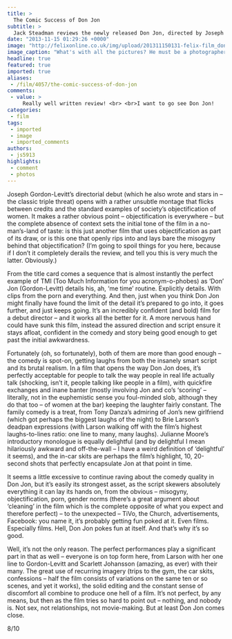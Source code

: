 ```yaml
---
title: >
  The Comic Success of Don Jon
subtitle: >
  Jack Steadman reviews the newly released Don Jon, directed by Joseph Gordon-Levitt
date: "2013-11-15 01:29:26 +0000"
image: "http://felixonline.co.uk/img/upload/201311150131-felix-film_don_jon.jpeg"
image_caption: "What's with all the pictures? He must be a photographer..."
headline: true
featured: true
imported: true
aliases:
 - /film/4057/the-comic-success-of-don-jon
comments:
 - value: >
     Really well written review! <br> <br>I want to go see Don Jon!
categories:
 - film
tags:
 - imported
 - image
 - imported_comments
authors:
 - js5913
highlights:
 - comment
 - photos
---
```


Joseph Gordon-Levitt’s directorial debut (which he also wrote and stars in – the classic triple threat) opens with a rather unsubtle montage that flicks between credits and the standard examples of society’s objectification of women. It makes a rather obvious point – objectification is everywhere – but the complete absence of context sets the initial tone of the film in a no-man’s-land of taste: is this just another film that uses objectification as part of its draw, or is this one that openly rips into and lays bare the misogyny behind that objectification? (I’m going to spoil things for you here, because if I don’t it completely derails the review, and tell you this is very much the latter. Obviously.)

From the title card comes a sequence that is almost instantly the perfect example of TMI (Too Much Information for you acronym-o-phobes) as ‘Don’ Jon (Gordon-Levitt) details his, ah, ‘me time’ routine. Explicitly details. With clips from the porn and everything. And then, just when you think Don Jon might finally have found the limit of the detail it’s prepared to go into, it goes further, and just keeps going. It’s an incredibly confident (and bold) film for a debut director – and it works all the better for it. A more nervous hand could have sunk this film, instead the assured direction and script ensure it stays afloat, confident in the comedy and story being good enough to get past the initial awkwardness.

Fortunately (oh, so fortunately), both of them are more than good enough – the comedy is spot-on, getting laughs from both the insanely smart script and its brutal realism. In a film that opens the way Don Jon does, it’s perfectly acceptable for people to talk the way people in real life actually talk (shocking, isn’t it, people talking like people in a film), with quickfire exchanges and inane banter (mostly involving Jon and co’s ‘scoring’ – literally, not in the euphemistic sense you foul-minded slob, although they do that too – of women at the bar) keeping the laughter fairly constant. The family comedy is a treat, from Tony Danza’s admiring of Jon’s new girlfriend (which got perhaps the biggest laughs of the night) to Brie Larson’s deadpan expressions (with Larson walking off with the film’s highest laughs-to-lines ratio: one line to many, many laughs). Julianne Moore’s introductory monologue is equally delightful (and by delightful I mean hilariously awkward and off-the-wall – I have a weird definition of ‘delightful’ it seems), and the in-car skits are perhaps the film’s highlight, 10, 20-second shots that perfectly encapsulate Jon at that point in time.

It seems a little excessive to continue raving about the comedy quality in Don Jon, but it’s easily its strongest asset, as the script skewers absolutely everything it can lay its hands on, from the obvious – misogyny, objectification, porn, gender norms (there’s a great argument about ‘cleaning’ in the film which is the complete opposite of what you expect and therefore perfect) – to the unexpected – TiVo, the Church, advertisements, Facebook: you name it, it’s probably getting fun poked at it. Even films. Especially films. Hell, Don Jon pokes fun at itself. And that’s why it’s so good.

Well, it’s not the only reason. The perfect performances play a significant part in that as well – everyone is on top form here, from Larson with her one line to Gordon-Levitt and Scarlett Johansson (amazing, as ever) with their many. The great use of recurring imagery (trips to the gym, the car skits, confessions – half the film consists of variations on the same ten or so scenes, and yet it works), the solid editing and the constant sense of discomfort all combine to produce one hell of a film. It’s not perfect, by any means, but then as the film tries so hard to point out – nothing, and nobody is. Not sex, not relationships, not movie-making. But at least Don Jon comes close.

8/10
